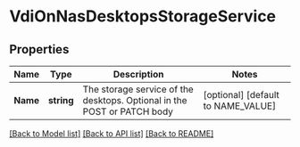 # VdiOnNasDesktopsStorageService

## Properties

Name | Type | Description | Notes
------------ | ------------- | ------------- | -------------
**Name** | **string** | The storage service of the desktops. Optional in the POST or PATCH body | [optional] [default to NAME_VALUE]

[[Back to Model list]](../README.md#documentation-for-models) [[Back to API list]](../README.md#documentation-for-api-endpoints) [[Back to README]](../README.md)


